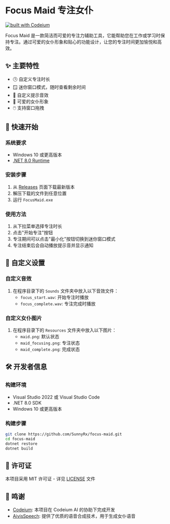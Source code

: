 # Focus Maid 专注女仆

[![built with Codeium](https://codeium.com/badges/main)](https://codeium.com)

Focus Maid 是一款简洁而可爱的专注力辅助工具，它能帮助您在工作或学习时保持专注。通过可爱的女仆形象和贴心的功能设计，让您的专注时间更加愉悦和高效。

## ✨ 主要特性

- 🕒 自定义专注时长
- 🪟 迷你窗口模式，随时查看剩余时间
- 🎵 自定义提示音效
- 👀 可爱的女仆形象
- 🖱️ 支持窗口拖拽

## 🚀 快速开始

### 系统要求

- Windows 10 或更高版本
- [.NET 8.0 Runtime](https://dotnet.microsoft.com/download/dotnet/8.0)

### 安装步骤

1. 从 [Releases](../../releases) 页面下载最新版本
2. 解压下载的文件到任意位置
3. 运行 `FocusMaid.exe`

### 使用方法

1. 从下拉菜单选择专注时长
2. 点击"开始专注"按钮
3. 专注期间可以点击"最小化"按钮切换到迷你窗口模式
4. 专注结束后会自动播放提示音并显示通知

## 🎨 自定义设置

### 自定义音效

1. 在程序目录下的 `Sounds` 文件夹中放入以下音效文件：
   - `focus_start.wav`: 开始专注时播放
   - `focus_complete.wav`: 专注完成时播放

### 自定义女仆图片

1. 在程序目录下的 `Resources` 文件夹中放入以下图片：
   - `maid.png`: 默认状态
   - `maid_focusing.png`: 专注状态
   - `maid_complete.png`: 完成状态

## 🛠️ 开发者信息

### 构建环境

- Visual Studio 2022 或 Visual Studio Code
- .NET 8.0 SDK
- Windows 10 或更高版本

### 构建步骤

```bash
git clone https://github.com/SunnyRx/focus-maid.git
cd focus-maid
dotnet restore
dotnet build
```

## 📝 许可证

本项目采用 MIT 许可证 - 详见 [LICENSE](LICENSE) 文件

## 🙏 鸣谢

- [Codeium](https://codeium.com): 本项目在 Codeium AI 的协助下完成开发
- [AivisSpeech](https://aivis-project.com/): 提供了优质的语音合成技术，用于生成女仆语音